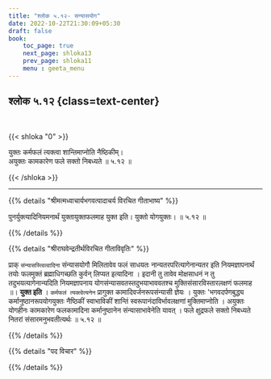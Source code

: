 ```yaml
---
title: "श्लोक ५.१२- सन्यासयोग"
date: 2022-10-22T21:30:09+05:30
draft: false
book:
    toc_page: true
    next_page: shloka13
    prev_page: shloka11
    menu : geeta_menu
---
```




## श्लोक  ५.१२ {class=text-center}

<br/>

{{< shloka  "0"  >}}

युक्तः कर्मफलं त्यक्त्वा शान्तिमाप्नोति नैष्ठिकीम्।  
अयुक्तः कामकारेण फले सक्तो निबध्यते ॥ ५.१२ ॥

{{< /shloka >}}

---


{{% details "श्रीमत्मध्वाचार्यभगवत्पादाचर्य विरचित  गीताभाष्य" %}}

पुनर्युक्त्यादिनियमनार्थं युक्तायुक्तफलमाह युक्त इति। 
युक्तो योगयुक्तः। ॥ ५.१२ ॥

{{% /details %}}



{{% details "श्रीराघवेन्द्रतीर्थविरचित गीताविवृतिः" %}}

प्राक्‌ `संन्यासस्त्वित्वादिना` संन्यासयोगौ मिलितावेव फलं
साधयतः नान्यतरपरित्यागेनान्यतर इति नियमज्ञापनार्थं तयोः फलमुक्तं 
ब्रह्माधिगच्छति कुर्वन् लिप्यत इत्यादिना । 
इदानी तु तावेव मोक्षसाधनं न तु
तदुभयत्यागेनान्यदिति नियमज्ञापनाय योगसंन्यासवतस्तदुभयाभाववतश्च
मुक्तिसंसारविस्तारलक्षणं फलमाह ॥। **युक्त इति** । 
`कर्मफलं त्यक्त्वेत्यनेन` प्रागुक्त कामादिवर्जनरूपसंन्यासी ज्ञेयः । 
युक्तः 'भगवदर्पणबुद्ध्य कर्मानुष्ठानरूपयोगयुक्तः नैष्ठिकीं 
स्वाभाविकीं शान्तिं स्वरूपानंदाविर्भावलक्षणां
मुक्तिमाप्नोति । अयुक्तः योगहीनः कामकारेण फलकामादिना 
कर्मानुष्ठानेन संन्यासाभावेनेति यावत्‌ । फले क्षुद्रफले सक्तो 
निबध्यते नितरां संसारमनुभवतीत्यर्थः  ॥ ५.१२ ॥

{{% /details %}}



{{% details "पद विचार" %}}


{{% /details %}}
